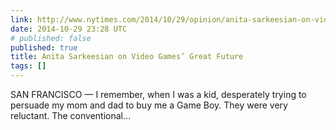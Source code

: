 ```yaml
---
link: http://www.nytimes.com/2014/10/29/opinion/anita-sarkeesian-on-video-games-great-future.html
date: 2014-10-29 23:28 UTC
# published: false
published: true
title: Anita Sarkeesian on Video Games’ Great Future
tags: []
---
```


SAN FRANCISCO — I remember, when I was a kid, desperately trying to persuade my mom and dad to buy me a Game Boy. They were very reluctant. The conventional…
